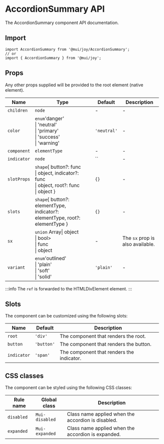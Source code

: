 # AccordionSummary API

The AccordionSummary component API documentation.

## Import

```
import AccordionSummary from '@mui/joy/AccordionSummary';
// or
import { AccordionSummary } from '@mui/joy';
```

## Props

Any other props supplied will be provided to the root element (native element).

| Name | Type | Default | Description |
| --- | --- | --- | --- |
| `children` | `node` | - | - |
| `color` | `enum`'danger'<br>\| 'neutral'<br>\| 'primary'<br>\| 'success'<br>\| 'warning' | `'neutral'` | - |
| `component` | `elementType` | - | - |
| `indicator` | `node` | `` | - |
| `slotProps` | `shape`{ button?: func<br>\| object, indicator?: func<br>\| object, root?: func<br>\| object } | `{}` | - |
| `slots` | `shape`{ button?: elementType, indicator?: elementType, root?: elementType } | `{}` | - |
| `sx` | `union` Array\| object<br>\| bool><br>\| func<br>\| object | - | The `sx` prop is also available. |
| `variant` | `enum`'outlined'<br>\| 'plain'<br>\| 'soft'<br>\| 'solid' | `'plain'` | - |

:::info
The `ref` is forwarded to the HTMLDivElement element.
:::

## Slots

The component can be customized using the following slots:

| Name | Default | Description |
| --- | --- | --- |
| `root` | `'div'` | The component that renders the root. |
| `button` | `'button'` | The component that renders the button. |
| `indicator` | `'span'` | The component that renders the indicator. |

## CSS classes

The component can be styled using the following CSS classes:

| Rule name | Global class | Description |
| --- | --- | --- |
| `disabled` | `Mui-disabled` | Class name applied when the accordion is disabled. |
| `expanded` | `Mui-expanded` | Class name applied when the accordion is expanded. |